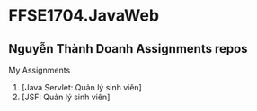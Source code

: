 # FFSE1704.JavaWeb
## Nguyễn Thành Doanh Assignments repos


My Assignments

1. [Java Servlet: Quản lý sinh viên]
2. [JSF: Quản lý sinh viên]
